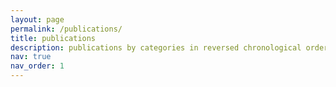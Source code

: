 ```yaml
---
layout: page
permalink: /publications/
title: publications
description: publications by categories in reversed chronological order. generated by jekyll-scholar.
nav: true
nav_order: 1
---
```

<!-- _pages/publications.md 
<div class="publications">

{% bibliography -f {{ site.scholar.bibliography }} %}

#</div>
-->